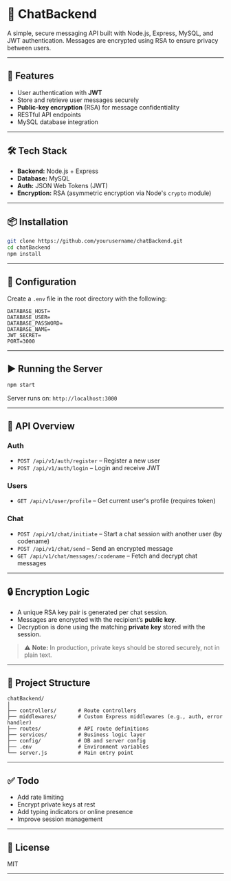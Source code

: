 # 📩 ChatBackend

A simple, secure messaging API built with Node.js, Express, MySQL, and JWT authentication. Messages are encrypted using RSA to ensure privacy between users.

---

## 🔐 Features

- User authentication with **JWT**
- Store and retrieve user messages securely
- **Public-key encryption** (RSA) for message confidentiality
- RESTful API endpoints
- MySQL database integration

---

## 🛠 Tech Stack

- **Backend:** Node.js + Express
- **Database:** MySQL
- **Auth:** JSON Web Tokens (JWT)
- **Encryption:** RSA (asymmetric encryption via Node's `crypto` module)

---

## 📦 Installation

```bash
git clone https://github.com/yourusername/chatBackend.git
cd chatBackend
npm install
````

---

## 🔧 Configuration

Create a `.env` file in the root directory with the following:

```env
DATABASE_HOST=
DATABASE_USER=
DATABASE_PASSWORD=
DATABASE_NAME=
JWT_SECRET=
PORT=3000
```

---

## ▶️ Running the Server

```bash
npm start
```

Server runs on: `http://localhost:3000`

---

## 🧪 API Overview

### Auth

* `POST /api/v1/auth/register` – Register a new user
* `POST /api/v1/auth/login` – Login and receive JWT

### Users

* `GET /api/v1/user/profile` – Get current user's profile (requires token)

### Chat

* `POST /api/v1/chat/initiate` – Start a chat session with another user (by codename)
* `POST /api/v1/chat/send` – Send an encrypted message
* `GET /api/v1/chat/messages/:codename` – Fetch and decrypt chat messages

---

## 🔒 Encryption Logic

* A unique RSA key pair is generated per chat session.
* Messages are encrypted with the recipient’s **public key**.
* Decryption is done using the matching **private key** stored with the session.

> ⚠️ **Note:** In production, private keys should be stored securely, not in plain text.

---

## 📂 Project Structure

```
chatBackend/
│
├── controllers/       # Route controllers
├── middlewares/       # Custom Express middlewares (e.g., auth, error handler)
├── routes/            # API route definitions
├── services/          # Business logic layer
├── config/            # DB and server config
├── .env               # Environment variables
└── server.js          # Main entry point
```

---

## ✅ Todo

* Add rate limiting
* Encrypt private keys at rest
* Add typing indicators or online presence
* Improve session management

---

## 📄 License

MIT

---
